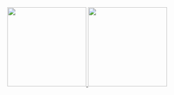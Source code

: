 <div>
<a href="https://github.com/Lais2810">
<img height="180em" src="https://github-readme-stats.vercel.app/api/top-langs/?username=Lais2810&layout=compact&langs_count=7&theme=dracula"/>
<img height="180em" src="https://github-readme-stats.vercel.app/api?username=Lais2810&show_icons=true&theme=dracula&include_all_commits=true&count_private=true"/>
</div>
